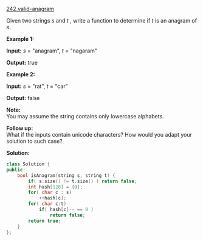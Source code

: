 [242.valid-anagram](https://leetcode.com/problems/valid-anagram/)  

Given two strings _s_ and _t_ , write a function to determine if _t_ is an anagram of _s_.

**Example 1:**

  
**Input:** _s_ = "anagram", _t_ = "nagaram"
  
**Output:** true
  

**Example 2:**

  
**Input:** _s_ = "rat", _t_ = "car"
  
**Output:** false
  

**Note:**  
You may assume the string contains only lowercase alphabets.

**Follow up:**  
What if the inputs contain unicode characters? How would you adapt your solution to such case?  



**Solution:**  

```cpp
class Solution {
public:
    bool isAnagram(string s, string t) {
        if( s.size() != t.size() ) return false;
        int hash[128] = {0};
        for( char c : s)
            ++hash[c];
        for( char c:t)
            if( hash[c]-- == 0 )
                return false;
        return true;
    }
};
```
      